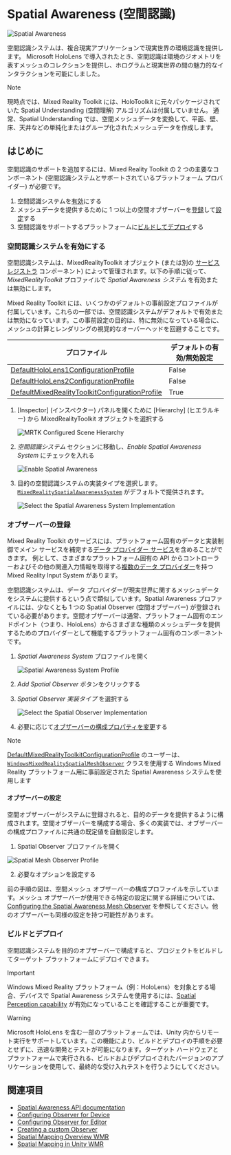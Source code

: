# Spatial Awareness (空間認識)

![Spatial Awareness](../../Documentation/Images/SpatialAwareness/MRTK_SpatialAwareness_Main.png)

空間認識システムは、複合現実アプリケーションで現実世界の環境認識を提供します。 Microsoft HoloLens で導入されたとき、空間認識は環境のジオメトリを表すメッシュのコレクションを提供し、ホログラムと現実世界の間の魅力的なインタラクションを可能にしました。

> [!NOTE]
> 現時点では、Mixed Reality Toolkit には、HoloToolkit に元々パッケージされていた Spatial Understanding (空間理解) アルゴリズムは付属していません。 通常、Spatial Understanding では、空間メッシュデータを変換して、平面、壁、床、天井などの単純化またはグループ化されたメッシュデータを作成します。

## はじめに

空間認識のサポートを追加するには、Mixed Reality Toolkit の 2 つの主要なコンポーネント (空間認識システムとサポートされているプラットフォーム プロバイダー) が必要です。

1. 空間認識システムを[有効](#空間認識システムを有効にする)にする
2. メッシュデータを提供するために 1 つ以上の空間オブザーバーを[登録](#オブザーバーの登録)して[設定](ConfiguringSpatialAwarenessMeshObserver.md)する
3. 空間認識をサポートするプラットフォームに[ビルドしてデプロイ](#ビルドとデプロイ)する

### 空間認識システムを有効にする

空間認識システムは、MixedRealityToolkit オブジェクト (または別の [サービス レジストラ](xref:Microsoft.MixedReality.Toolkit.IMixedRealityServiceRegistrar) コンポーネント) によって管理されます。以下の手順に従って、*MixedRealityToolkit* プロファイルで *Spatial Awareness システム* を有効または無効にします。

Mixed Reality Toolkit には、いくつかのデフォルトの事前設定プロファイルが付属しています。これらの一部では、空間認識システムがデフォルトで有効または無効になっています。この事前設定の目的は、特に無効になっている場合に、メッシュの計算とレンダリングの視覚的なオーバーヘッドを回避することです。

| プロファイル | デフォルトの有効/無効設定 |
| --- | --- |
| [DefaultHoloLens1ConfigurationProfile](https://github.com/microsoft/MixedRealityToolkit-Unity/blob/mrtk_development/Assets/MixedRealityToolkit.SDK/Profiles/HoloLens1/DefaultHoloLens1ConfigurationProfile.asset) | False |
| [DefaultHoloLens2ConfigurationProfile](https://github.com/microsoft/MixedRealityToolkit-Unity/blob/mrtk_development/Assets/MixedRealityToolkit.SDK/Profiles/HoloLens2/DefaultHoloLens2ConfigurationProfile.asset) | False |
| [DefaultMixedRealityToolkitConfigurationProfile](https://github.com/microsoft/MixedRealityToolkit-Unity/blob/mrtk_development/Assets/MixedRealityToolkit.SDK/Profiles/DefaultMixedRealityToolkitConfigurationProfile.asset) | True |

1. [Inspector] (インスペクター) パネルを開くために [Hierarchy] (ヒエラルキー) から MixedRealityToolkit オブジェクトを選択する

    ![MRTK Configured Scene Hierarchy](../../Documentation/Images/MRTK_ConfiguredHierarchy.png)

1. *空間認識システム* セクションに移動し、*Enable Spatial Awareness System* にチェックを入れる

    ![Enable Spatial Awareness](../../Documentation/Images/SpatialAwareness/MRTKConfig_SpatialAwareness.png)

1. 目的の空間認識システムの実装タイプを選択します。 [`MixedRealitySpatialAwarenessSystem`](xref:Microsoft.MixedReality.Toolkit.SpatialAwareness.MixedRealitySpatialAwarenessSystem) がデフォルトで提供されます。

    ![Select the Spatial Awareness System Implementation](../../Documentation/Images/SpatialAwareness/SpatialAwarenessSelectSystemType.png)

### オブザーバーの登録

Mixed Reality Toolkit のサービスには、プラットフォーム固有のデータと実装制御でメイン サービスを補完する[データ プロバイダー サービス](../Architecture/SystemsExtensionsProviders.md)を含めることができます。 例として、さまざまなプラットフォーム固有の API からコントローラーおよびその他の関連入力情報を取得する[複数のデータ プロバイダー](../Input/InputProviders.md)を持つ Mixed Reality Input System があります。

空間認識システムは、データ プロバイダーが現実世界に関するメッシュデータをシステムに提供するという点で類似しています。Spatial Awareness プロファイルには、少なくとも 1 つの Spatial Observer (空間オブザーバー) が登録されている必要があります。空間オブザーバーは通常、プラットフォーム固有のエンドポイント（つまり、HoloLens）からさまざまな種類のメッシュデータを提供するためのプロバイダーとして機能するプラットフォーム固有のコンポーネントです。


1. *Spatial Awareness System* プロファイルを開く

    ![Spatial Awareness System Profile](../../Documentation/Images/SpatialAwareness/SpatialAwarenessProfile.png)

1. *Add Spatial Observer* ボタンをクリックする
1. *Spatial Observer 実装タイプ* を選択する

    ![Select the Spatial Observer Implementation](../../Documentation/Images/SpatialAwareness/SpatialAwarenessSelectObserver.png)

1. 必要に応じて[オブザーバーの構成プロパティを変更](ConfiguringSpatialAwarenessMeshObserver.md)する

> [!NOTE]
> [DefaultMixedRealityToolkitConfigurationProfile](https://github.com/microsoft/MixedRealityToolkit-Unity/blob/mrtk_development/Assets/MixedRealityToolkit.SDK/Profiles/DefaultMixedRealityToolkitConfigurationProfile.asset) のユーザーは、[`WindowsMixedRealitySpatialMeshObserver`](xref:Microsoft.MixedReality.Toolkit.WindowsMixedReality.SpatialAwareness.WindowsMixedRealitySpatialMeshObserver) クラスを使用する Windows Mixed Reality プラットフォーム用に事前設定された Spatial Awareness システムを使用します

#### オブザーバーの設定

空間オブザーバーがシステムに登録されると、目的のデータを提供するように構成されます。空間オブザーバーを構成する場合、多くの実装では、オブザーバーの構成プロファイルに共通の既定値を自動設定します。

1. Spatial Observer プロファイルを開く

![Spatial Mesh Observer Profile](../../Documentation/Images/SpatialAwareness/SpatialAwarenessMeshObserverProfile.png)

2. 必要なオプションを設定する

前の手順の図は、空間メッシュ オブザーバーの構成プロファイルを示しています。メッシュ オブザーバーが使用できる特定の設定に関する詳細については、[Configuring the Spatial Awareness Mesh Observer](ConfiguringSpatialAwarenessMeshObserver.md) を参照してください。他のオブザーバーも同様の設定を持つ可能性があります。

### ビルドとデプロイ

空間認識システムを目的のオブザーバーで構成すると、プロジェクトをビルドしてターゲット プラットフォームにデプロイできます。

> [!IMPORTANT]
> Windows Mixed Reality プラットフォーム（例：HoloLens）を対象とする場合、デバイスで Spatial Awareness システムを使用するには、[Spatial Perception capability](https://docs.microsoft.com/en-us/windows/mixed-reality/spatial-mapping-in-unity) が有効になっていることを確認することが重要です。

> [!WARNING]
> Microsoft HoloLens を含む一部のプラットフォームでは、Unity 内からリモート実行をサポートしています。この機能により、ビルドとデプロイの手順を必要とせずに、迅速な開発とテストが可能になります。ターゲット ハードウェアとプラットフォームで実行される、ビルドおよびデプロイされたバージョンのアプリケーションを使用して、最終的な受け入れテストを行うようにしてください。

## 関連項目

- [Spatial Awareness API documentation](xref:Microsoft.MixedReality.Toolkit.SpatialAwareness)
- [Configuring Observer for Device](ConfiguringSpatialAwarenessMeshObserver.md)
- [Configuring Observer for Editor](SpatialObjectMeshObserver.md)
- [Creating a custom Observer](CreateDataProvider.md)
- [Spatial Mapping Overview WMR](https://docs.microsoft.com/en-us/windows/mixed-reality/spatial-mapping)
- [Spatial Mapping in Unity WMR](https://docs.microsoft.com/en-us/windows/mixed-reality/spatial-mapping-in-unity)